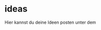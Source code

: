 # ideas
Hier kannst du deine Ideen posten unter dem <a href="https://https://github.com/flexarmy/ideas/issues" target="blank">
